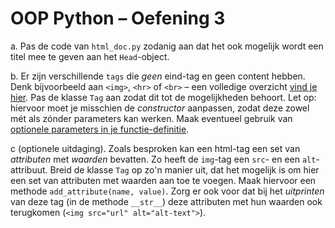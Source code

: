 # OOP Python – Oefening 3

a. Pas de code van `html_doc.py` zodanig aan dat het ook mogelijk wordt een titel mee te geven aan het `Head`-object.

b. Er zijn verschillende `tags` die *geen* eind-tag en geen content hebben. Denk bijvoorbeeld aan `<img>`, `<hr>` of `<br>` – een volledige overzicht [vind je hier](https://developer.mozilla.org/en-US/docs/Glossary/empty_element). Pas de klasse `Tag` aan zodat dit tot de mogelijkheden behoort. Let op: hiervoor moet je misschien de *constructor* aanpassen, zodat deze zowel mét als zónder parameters kan werken. Maak eventueel gebruik van [optionele parameters in je functie-definitie](https://docs.python.org/3/glossary.html#term-parameter).

c (optionele uitdaging). Zoals besproken kan een html-tag een set van *attributen* met *waarden* bevatten. Zo heeft de `img`-tag een `src`- en een `alt`-attribuut. Breid de klasse `Tag` op zo'n manier uit, dat het mogelijk is om hier een set van attributen met waarden aan toe te voegen. Maak hiervoor een methode `add_attribute(name, value)`. Zorg er ook voor dat bij het *uitprinten* van deze tag (in de methode `__str__`) deze attributen met hun waarden ook terugkomen (`<img src="url" alt="alt-text">`).
